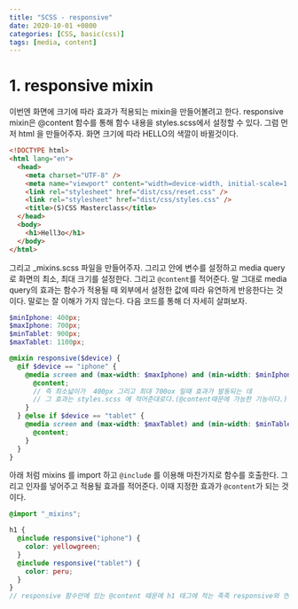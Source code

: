 ```yaml
---
title: "SCSS - responsive"
date: 2020-10-01 +0800
categories: [CSS, basic(css)]
tags: [media, content]
---
```


# 1. responsive mixin

이번엔 화면에 크기에 따라 효과가 적용되는 mixin을 만들어볼려고 한다. responsive mixin은 @content 함수를 통해 함수 내용을 styles.scss에서 설정할 수 있다. 그럼 먼저 html 을 만들어주자. 화면 크기에 따라 HELLO의 색깔이 바뀔것이다.

```html
<!DOCTYPE html>
<html lang="en">
  <head>
    <meta charset="UTF-8" />
    <meta name="viewport" content="width=device-width, initial-scale=1.0" />
    <link rel="stylesheet" href="dist/css/reset.css" />
    <link rel="stylesheet" href="dist/css/styles.css" />
    <title>(S)CSS Masterclass</title>
  </head>
  <body>
    <h1>Hell3o</h1>
  </body>
</html>
```

그리고 \_mixins.scss 파일을 만들어주자. 그리고 안에 변수를 설정하고 media query로 화면의 최소, 최대 크기를 설정한다. 그리고 `@content`를 적어준다. 말 그대로 media query의 효과는 함수가 적용될 때 외부에서 설정한 값에 따라 유연하게 반응한다는 것이다. 말로는 잘 이해가 가지 않는다. 다음 코드를 통해 더 자세히 살펴보자.

```scss
$minIphone: 400px;
$maxIphone: 700px;
$minTablet: 900px;
$maxTablet: 1100px;

@mixin responsive($device) {
  @if $device == "iphone" {
    @media screen and (max-width: $maxIphone) and (min-width: $minIphone) {
      @content;
      // 즉 최소넓이가  400px 그리고 최대 700ox 일때 효과가 발동되는 데
      // 그 효과는 styles.scss 에 적어준대로다.(@content때문에 가능한 기능이다.)
    }
  } @else if $device == "tablet" {
    @media screen and (max-width: $maxTablet) and (min-width: $minTablet) {
      @content;
    }
  }
}
```

아래 처럼 mixins 를 import 하고 `@include` 를 이용해 마찬가지로 함수를 호출한다. 그리고 인자를 넣어주고 적용될 효과를 적어준다. 이때 지정한 효과가 `@content`가 되는 것이다.

```scss
@import "_mixins";

h1 {
  @include responsive("iphone") {
    color: yellowgreen;
  }
  @include responsive("tablet") {
    color: peru;
  }
}
// responsive 함수안에 있는 @content 때문에 h1 태그에 적는 족족 responsive와 연동되어 함께 효과가 나타난다.
```
